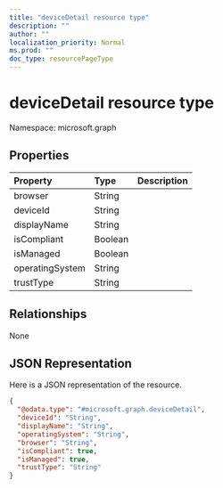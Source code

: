 ```yaml
---
title: "deviceDetail resource type"
description: ""
author: ""
localization_priority: Normal
ms.prod: ""
doc_type: resourcePageType
---
```


# deviceDetail resource type


Namespace: microsoft.graph



## Properties
|Property|Type|Description|
|:---|:---|:---|
|browser|String||
|deviceId|String||
|displayName|String||
|isCompliant|Boolean||
|isManaged|Boolean||
|operatingSystem|String||
|trustType|String||

## Relationships
None

## JSON Representation
Here is a JSON representation of the resource.
<!-- {
  "blockType": "resource",
  "@odata.type": "microsoft.graph.deviceDetail"
}
-->
``` json
{
  "@odata.type": "#microsoft.graph.deviceDetail",
  "deviceId": "String",
  "displayName": "String",
  "operatingSystem": "String",
  "browser": "String",
  "isCompliant": true,
  "isManaged": true,
  "trustType": "String"
}
```

